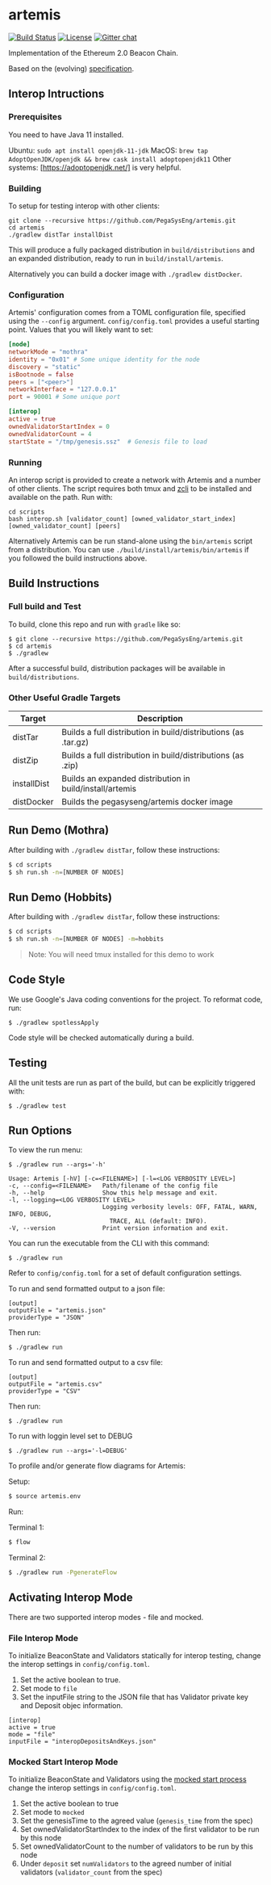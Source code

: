 # artemis

 [![Build Status](https://jenkins.pegasys.tech/job/Artemis/job/master/badge/icon)](https://jenkins.pegasys.tech/job/Artemis/job/master/)
 [![License](https://img.shields.io/badge/License-Apache%202.0-blue.svg)](https://github.com/PegasysEng/artemis/blob/master/LICENSE)
 [![Gitter chat](https://badges.gitter.im/PegaSysEng/artemis.png)](https://gitter.im/PegaSysEng/artemis)

Implementation of the Ethereum 2.0 Beacon Chain.

Based on the (evolving) [specification](https://github.com/ethereum/eth2.0-specs/blob/master/specs/core/0_beacon-chain.md).

## Interop Intructions
### Prerequisites
You need to have Java 11 installed.

Ubuntu: `sudo apt install openjdk-11-jdk`
MacOS: `brew tap AdoptOpenJDK/openjdk && brew cask install adoptopenjdk11`
Other systems: [https://adoptopenjdk.net/] is very helpful. 

### Building
To setup for testing interop with other clients:

```shell script
git clone --recursive https://github.com/PegaSysEng/artemis.git
cd artemis
./gradlew distTar installDist
```

This will produce a fully packaged distribution in `build/distributions` and an expanded 
distribution, ready to run in `build/install/artemis`.

Alternatively you can build a docker image with `./gradlew distDocker`.

### Configuration

Artemis' configuration comes from a TOML configuration file, specified using the `--config` argument.
`config/config.toml` provides a useful starting point.  Values that you will likely want to set:

```toml
[node]
networkMode = "mothra"
identity = "0x01" # Some unique identity for the node
discovery = "static"
isBootnode = false
peers = ["<peer>"]
networkInterface = "127.0.0.1"
port = 90001 # Some unique port

[interop]
active = true
ownedValidatorStartIndex = 0
ownedValidatorCount = 4
startState = "/tmp/genesis.ssz"  # Genesis file to load
```

### Running

An interop script is provided to create a network with Artemis and a number of other clients. 
The script requires both tmux and [zcli](https://github.com/protolambda/zcli) to be installed and available on the path. Run with:
```shell script
cd scripts
bash interop.sh [validator_count] [owned_validator_start_index] [owned_validator_count] [peers]
```

Alternatively Artemis can be run stand-alone using the `bin/artemis` script from a distribution.
You can use `./build/install/artemis/bin/artemis` if you followed the build instructions above.

## Build Instructions

### Full build and Test
To build, clone this repo and run with `gradle` like so:

```shell script
$ git clone --recursive https://github.com/PegaSysEng/artemis.git
$ cd artemis
$ ./gradlew
```

After a successful build, distribution packages will be available in `build/distributions`.

### Other Useful Gradle Targets

| Target       |  Description                              |
|--------------|--------------------------------------------
| distTar      | Builds a full distribution in build/distributions (as .tar.gz)
| distZip      | Builds a full distribution in build/distributions (as .zip)
| installDist  | Builds an expanded distribution in build/install/artemis
| distDocker   | Builds the pegasyseng/artemis docker image

## Run Demo (Mothra)

After building with `./gradlew distTar`, follow these instructions:

```bash
$ cd scripts
$ sh run.sh -n=[NUMBER OF NODES]
```

## Run Demo (Hobbits)

After building with `./gradlew distTar`, follow these instructions:

```bash
$ cd scripts
$ sh run.sh -n=[NUMBER OF NODES] -m=hobbits
```

> Note:  You will need tmux installed for this demo to work

## Code Style

We use Google's Java coding conventions for the project. To reformat code, run: 

```
$ ./gradlew spotlessApply
```

Code style will be checked automatically during a build.

## Testing

All the unit tests are run as part of the build, but can be explicitly triggered with:
```
$ ./gradlew test
```

## Run Options

To view the run menu:

```
$ ./gradlew run --args='-h'

Usage: Artemis [-hV] [-c=<FILENAME>] [-l=<LOG VERBOSITY LEVEL>]
-c, --config=<FILENAME>   Path/filename of the config file
-h, --help                Show this help message and exit.
-l, --logging=<LOG VERBOSITY LEVEL>
                          Logging verbosity levels: OFF, FATAL, WARN, INFO, DEBUG,
                            TRACE, ALL (default: INFO).
-V, --version             Print version information and exit.

```

You can run the executable from the CLI with this command:
```
$ ./gradlew run
```

Refer to `config/config.toml` for a set of default configuration settings.

To run and send formatted output to a json file:
```
[output]
outputFile = "artemis.json"
providerType = "JSON"
```

Then run:
```
$ ./gradlew run
```

To run and send formatted output to a csv file:
```
[output]
outputFile = "artemis.csv"
providerType = "CSV"
```

Then run:
```
$ ./gradlew run
```

To run with loggin level set to DEBUG

```
$ ./gradlew run --args='-l=DEBUG'
```

To profile and/or generate flow diagrams for Artemis: 

Setup:

```bash
$ source artemis.env 
```

Run:


Terminal 1:

```bash
$ flow
```

Terminal 2:
``` bash
$ ./gradlew run -PgenerateFlow
```

## Activating Interop Mode

There are two supported interop modes - file and mocked.

### File Interop Mode

To initialize BeaconState and Validators statically for interop testing, change the
interop settings in `config/config.toml`.

1) Set the active boolean to true.
2) Set mode to `file`
3) Set the inputFile string to the JSON file that has Validator private key and Deposit objec information.

```
[interop]
active = true
mode = "file"
inputFile = "interopDepositsAndKeys.json"
```

### Mocked Start Interop Mode

To initialize BeaconState and Validators using the 
[mocked start process](https://github.com/ethereum/eth2.0-pm/tree/master/interop/mocked_start) 
change the interop settings in `config/config.toml`.

1) Set the active boolean to true
2) Set mode to `mocked`
3) Set the genesisTime to the agreed value (`genesis_time` from the spec)
4) Set ownedValidatorStartIndex to the index of the first validator to be run by this node
5) Set ownedValidatorCount to the number of validators to be run by this node
6) Under `deposit` set `numValidators` to the agreed number of initial validators (`validator_count` from the spec)